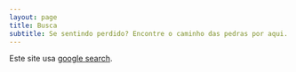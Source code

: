 ```yaml
---
layout: page
title: Busca
subtitle: Se sentindo perdido? Encontre o caminho das pedras por aqui.
---
```


Este site usa [google search](http://google.com).

<script async src="https://cse.google.com/cse.js?cx=d505eaeb0dbc1ce8e"></script>
<div class="gcse-search"></div>

